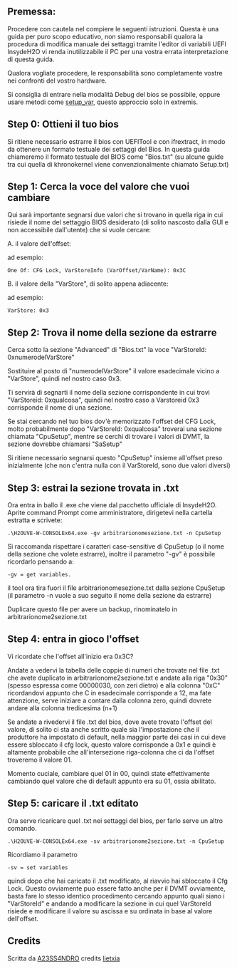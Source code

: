 ## Premessa:

Procedere con cautela nel compiere le seguenti istruzioni. Questa è una guida per puro scopo educativo, non siamo responsabili qualora la procedura di modifica manuale dei settaggi tramite l'editor di variabili UEFI InsydeH2O vi renda inutilizzabile il PC per una vostra errata interpretazione di questa guida. 

Qualora vogliate procedere, le responsabilità sono completamente vostre nei confronti del vostro hardware.

Si consiglia di entrare nella modalità Debug del bios se possibile, oppure usare metodi come [setup_var](https://dortania.github.io/OpenCore-Desktop-Guide/extras/msr-lock.html), questo approccio solo in extremis.


## Step 0: Ottieni il tuo bios
Si ritiene necessario estrarre il bios con UEFITool e con ifrextract, in modo da ottenere un formato testuale dei settaggi del Bios. In questa guida chiameremo il formato testuale del BIOS come "Bios.txt" (su alcune guide tra cui quella di khronokernel viene convenzionalmente chiamato Setup.txt)

## Step 1: Cerca la voce del valore che vuoi cambiare

Qui sarà importante segnarsi due valori che si trovano in quella riga in cui risiede il nome del settaggio BIOS desiderato (di solito nascosto dalla GUI e non accessibile dall'utente) che si vuole cercare:

A. il valore dell'offset:

ad esempio:

`One Of: CFG Lock, VarStoreInfo (VarOffset/VarName): 0x3C`

B. il valore della "VarStore", di solito appena adiacente:

ad esempio:

`VarStore: 0x3`

## Step 2: Trova il nome della sezione da estrarre


Cerca sotto la sezione "Advanced" di "Bios.txt" la voce "VarStoreId: 0xnumerodelVarStore"

Sostituire al posto di "numerodelVarStore" il valore esadecimale vicino a "VarStore", quindi nel nostro caso 0x3.

Ti servirà di segnarti il nome della sezione corrispondente in cui trovi "VarStoreid: 0xqualcosa", quindi nel nostro caso a Varstoreid 0x3 corrisponde il nome di una sezione.

Se stai cercando nel tuo bios dov'è memorizzato l'offset del CFG Lock, molto probabilmente dopo "VarStoreId: 0xqualcosa" troverai una sezione chiamata "CpuSetup", mentre se cerchi di trovare i valori di DVMT, la sezione dovrebbe chiamarsi "SaSetup"

Si ritiene necessario segnarsi questo "CpuSetup" insieme all'offset preso inizialmente (che non c'entra nulla con il VarStoreId, sono due valori diversi)

## Step 3: estrai la sezione trovata in .txt

Ora entra in ballo il .exe che viene dal pacchetto ufficiale di InsydeH2O. Aprite command Prompt come amministratore, dirigetevi nella cartella estratta e scrivete:

`.\H2OUVE-W-CONSOLEx64.exe -gv arbitrarionomesezione.txt -n CpuSetup`

Si raccomanda rispettare i caratteri case-sensitive di CpuSetup (o il nome della sezione che volete estrarre), inoltre il parametro "-gv" è possibile ricordarlo pensando a:

`-gv = get variables.`

il tool ora tira fuori il file arbitrarionomesezione.txt dalla sezione CpuSetup (il parametro -n vuole a suo seguito il nome della sezione da estrarre)

Duplicare questo file per avere un backup, rinominatelo in arbitrarionome2sezione.txt

## Step 4: entra in gioco l'offset

Vi ricordate che l'offset all'inizio era 0x3C?

Andate a vedervi la tabella delle coppie di numeri che trovate nel file .txt che avete duplicato in arbitrarionome2sezione.txt e andate alla riga "0x30" (spesso espressa come 00000030, con zeri dietro) e alla colonna "0xC" ricordandovi appunto che C in esadecimale corrisponde a 12, ma fate attenzione, serve iniziare a contare dalla colonna zero, quindi dovrete andare alla colonna tredicesima (n+1)

Se andate a rivedervi il file .txt del bios, dove avete trovato l'offset del valore, di solito ci sta anche scritto quale sia l'impostazione che il produttore ha impostato di default, nella maggior parte dei casi in cui deve essere sbloccato il cfg lock, questo valore corrisponde a 0x1 e quindi è altamente probabile che all'intersezione riga-colonna che ci da l'offset troveremo il valore 01.

Momento cuciale, cambiare quel 01 in 00, quindi state effettivamente cambiando quel valore che di default appunto era su 01, ossia abilitato. 

## Step 5: caricare il .txt editato

Ora serve ricaricare quel .txt nei settaggi del bios, per farlo serve un altro comando.

`.\H2OUVE-W-CONSOLEx64.exe -sv arbitrarionome2sezione.txt -n CpuSetup`

Ricordiamo il parametro

`-sv = set variables`

quindi dopo che hai caricato il .txt modificato, al riavvio hai sbloccato il Cfg Lock. Questo ovviamente puo essere fatto anche per il DVMT ovviamente,
basta fare lo stesso identico procedimento cercando appunto quali siano i "VarStoreId" e andando a modificare la sezione in cui quel VarStoreId risiede e modificare il valore su ascissa e su ordinata in base al valore dell'offset.


## Credits

Scritta da [A23SS4NDRO](https://www.macos86.it/profile/996-a23ss4ndro/) credits [lietxia](https://github.com/lietxia)
